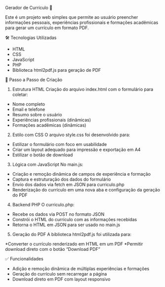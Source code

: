 Gerador de Currículo 📄

Este é um projeto web simples que permite ao usuário preencher informações pessoais, 
experiências profissionais e formações acadêmicas para gerar um currículo em formato PDF.

🛠 Tecnologias Utilizadas

* HTML
* CSS
* JavaScript 
* PHP
* Biblioteca html2pdf.js para geração de PDF

📌 Passo a Passo de Criação
1. Estrutura HTML
Criação do arquivo index.html com o formulário para coletar:

* Nome completo
* Email e telefone
* Resumo sobre o usuário
* Experiências profissionais (dinâmicas)
* Formações acadêmicas (dinâmicas)

2. Estilo com CSS
O arquivo style.css foi desenvolvido para:

* Estilizar o formulário com foco em usabilidade
* Criar um layout adequado para impressão e exportação em A4
* Estilizar o botão de download

3. Lógica com JavaScript
No main.js:

* Criação e remoção dinâmica de campos de experiência e formação
* Captura e estruturação dos dados do formulário
* Envio dos dados via fetch em JSON para curriculo.php
* Renderização do currículo em uma nova aba e configuração da geração do PDF

4. Backend PHP
O curriculo.php:

* Recebe os dados via POST no formato JSON
* Constrói o HTML do currículo com as informações recebidas
* Retorna o HTML em JSON para ser usado no main.js

5. Geração do PDF
A biblioteca html2pdf.js foi utilizada para:

*Converter o currículo renderizado em HTML em um PDF
*Permitir download direto com o botão “Download PDF”

✅ Funcionalidades

* Adição e remoção dinâmica de múltiplas experiências e formações
* Geração do currículo sem recarregar a página
* Download direto em PDF com layout responsivo
